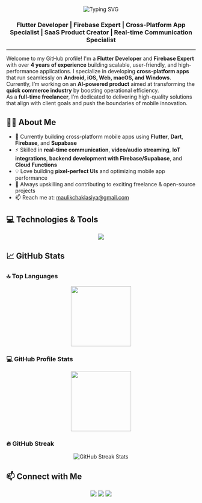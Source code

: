 
<!-- Banner -->
<p align="center">
  <img src="https://readme-typing-svg.demolab.com?font=Fira+Code&weight=500&size=25&duration=2000&pause=1000&center=true&vCenter=true&width=435&lines=Hi+%F0%9F%91%8B+I'm+Maulik+Chaklasiya;Flutter+Developer;Firebase+Expert;Cross-platform+App+Specialist" alt="Typing SVG" />
</p>

<h3 align="center">Flutter Developer | Firebase Expert | Cross-Platform App Specialist | SaaS Product Creator | Real-time Communication Specialist</h3>

---

Welcome to my GitHub profile! I'm a **Flutter Developer** and **Firebase Expert** with over **4 years of experience** building scalable, user-friendly, and high-performance applications. I specialize in developing **cross-platform apps** that run seamlessly on **Android, iOS, Web, macOS, and Windows**.  
Currently, I’m working on an **AI-powered product** aimed at transforming the **quick commerce industry** by boosting operational efficiency.  
As a **full-time freelancer**, I’m dedicated to delivering high-quality solutions that align with client goals and push the boundaries of mobile innovation.

## 🧑‍💻 About Me

- 🔭 Currently building cross-platform mobile apps using **Flutter**, **Dart**, **Firebase**, and **Supabase**  
- ⚡ Skilled in **real-time communication**, **video/audio streaming**, **IoT integrations**, **backend development with Firebase/Supabase**, and **Cloud Functions**  
- 💡 Love building **pixel-perfect UIs** and optimizing mobile app performance  
- 🎯 Always upskilling and contributing to exciting freelance & open-source projects  
- 📫 Reach me at: [maulikchaklasiya@gmail.com](mailto:maulikchaklasiya@gmail.com)

## 💻 Technologies & Tools

<p align="center">
  <img src="https://skillicons.dev/icons?i=dart,flutter,firebase,kotlin,supabase,git,vscode,androidstudio,figma" />
</p>


## 📈 GitHub Stats


### 🔝 Top Languages
<p align="center">
  <img src="https://github-readme-stats.vercel.app/api/top-langs/?username=maulikchak&layout=compact&theme=tokyonight" height="160"/>
</p>

### 💻 GitHub Profile Stats
<p align="center">
  <img src="https://github-readme-stats.vercel.app/api?username=maulikchak&show_icons=true&theme=tokyonight" height="160"/>
</p>

### 🔥 GitHub Streak
<p align="center">
  <img src="https://github-readme-streak-stats.herokuapp.com/?user=maulikchak&theme=tokyonight" alt="GitHub Streak Stats"/>
</p>


## 📫 Connect with Me

<p align="center">
  <a href="https://maulikchaklasiya.in" target="_blank"><img src="https://img.shields.io/badge/Portfolio-000000?style=for-the-badge&logo=firefox&logoColor=white"/></a>
  <a href="mailto:maulikchaklasiya@gmail.com"><img src="https://img.shields.io/badge/Gmail-D14836?style=for-the-badge&logo=gmail&logoColor=white"/></a>
  <a href="https://www.linkedin.com/in/maulikchaklasiya" target="_blank"><img src="https://img.shields.io/badge/LinkedIn-0077B5?style=for-the-badge&logo=linkedin&logoColor=white"/></a>
</p>


